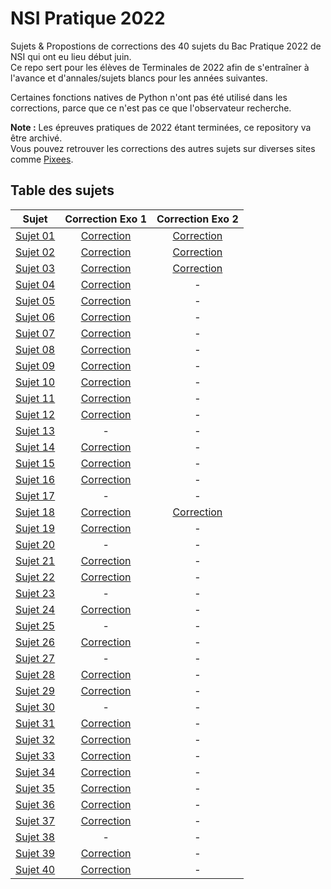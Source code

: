 # NSI Pratique 2022

Sujets & Propostions de corrections des 40 sujets du Bac Pratique 2022 de NSI qui ont eu lieu début juin.  
Ce repo sert pour les élèves de Terminales de 2022 afin de s'entraîner à l'avance et d'annales/sujets blancs pour les années suivantes.

Certaines fonctions natives de Python n'ont pas été utilisé dans les corrections, parce que ce n'est pas ce que l'observateur recherche.

**Note :**
Les épreuves pratiques de 2022 étant terminées, ce repository va être archivé.  
Vous pouvez retrouver les corrections des autres sujets sur diverses sites comme [Pixees](https://pixees.fr/informatiquelycee/term/ep/).

## Table des sujets

| Sujet | Correction Exo 1 | Correction Exo 2 |
| :---------------: |:---------------:| :-----:|
| [Sujet 01](https://github.com/a9ex/NSI-Pratique-2022/blob/master/Sujet%2001/22-NSI-01.pdf) | [Correction](https://github.com/a9ex/NSI-Pratique-2022/blob/master/Sujet%2001/correction_exo_1.py) | [Correction](https://github.com/a9ex/NSI-Pratique-2022/blob/master/Sujet%2001/correction_exo_2.py) |
| [Sujet 02](https://github.com/a9ex/NSI-Pratique-2022/blob/master/Sujet%2002/22-NSI-02.pdf) | [Correction](https://github.com/a9ex/NSI-Pratique-2022/blob/master/Sujet%2002/correction_exo_1.py) | [Correction](https://github.com/a9ex/NSI-Pratique-2022/blob/master/Sujet%2002/correction_exo_2.py) |
| [Sujet 03](https://github.com/a9ex/NSI-Pratique-2022/blob/master/Sujet%2003/22-NSI-03.pdf) | [Correction](https://github.com/a9ex/NSI-Pratique-2022/blob/master/Sujet%2003/correction_exo_1.py) | [Correction](https://github.com/a9ex/NSI-Pratique-2022/blob/master/Sujet%2003/correction_exo_2.py) |
| [Sujet 04](https://github.com/a9ex/NSI-Pratique-2022/blob/master/Sujet%2004/22-NSI-04.pdf) | [Correction](https://github.com/a9ex/NSI-Pratique-2022/blob/master/Sujet%2004/correction_exo_1.py) | - |
| [Sujet 05](https://github.com/a9ex/NSI-Pratique-2022/blob/master/Sujet%2005/22-NSI-05.pdf) | [Correction](https://github.com/a9ex/NSI-Pratique-2022/blob/master/Sujet%2005/correction_exo_1.py) | - |
| [Sujet 06](https://github.com/a9ex/NSI-Pratique-2022/blob/master/Sujet%2006/22-NSI-06.pdf) | [Correction](https://github.com/a9ex/NSI-Pratique-2022/blob/master/Sujet%2006/correction_exo_1.py) | - |
| [Sujet 07](https://github.com/a9ex/NSI-Pratique-2022/blob/master/Sujet%2007/22-NSI-07.pdf) | [Correction](https://github.com/a9ex/NSI-Pratique-2022/blob/master/Sujet%2007/correction_exo_1.py) | - |
| [Sujet 08](https://github.com/a9ex/NSI-Pratique-2022/blob/master/Sujet%2008/22-NSI-08.pdf) | [Correction](https://github.com/a9ex/NSI-Pratique-2022/blob/master/Sujet%2008/correction_exo_1.py) | - |
| [Sujet 09](https://github.com/a9ex/NSI-Pratique-2022/blob/master/Sujet%2009/22-NSI-09.pdf) | [Correction](https://github.com/a9ex/NSI-Pratique-2022/blob/master/Sujet%2009/correction_exo_1.py) | - |
| [Sujet 10](https://github.com/a9ex/NSI-Pratique-2022/blob/master/Sujet%2010/22-NSI-10.pdf) | [Correction](https://github.com/a9ex/NSI-Pratique-2022/blob/master/Sujet%2010/correction_exo_1.py) | - |
| [Sujet 11](https://github.com/a9ex/NSI-Pratique-2022/blob/master/Sujet%2011/22-NSI-11.pdf) | [Correction](https://github.com/a9ex/NSI-Pratique-2022/blob/master/Sujet%2011/correction_exo_1.py) | - |
| [Sujet 12](https://github.com/a9ex/NSI-Pratique-2022/blob/master/Sujet%2012/22-NSI-12.pdf) | [Correction](https://github.com/a9ex/NSI-Pratique-2022/blob/master/Sujet%2012/correction_exo_1.py) | - |
| [Sujet 13](https://github.com/a9ex/NSI-Pratique-2022/blob/master/Sujet%2013/22-NSI-13.pdf) | - | - |
| [Sujet 14](https://github.com/a9ex/NSI-Pratique-2022/blob/master/Sujet%2014/22-NSI-14.pdf) | [Correction](https://github.com/a9ex/NSI-Pratique-2022/blob/master/Sujet%2014/correction_exo_1.py) | - |
| [Sujet 15](https://github.com/a9ex/NSI-Pratique-2022/blob/master/Sujet%2015/22-NSI-15.pdf) | [Correction](https://github.com/a9ex/NSI-Pratique-2022/blob/master/Sujet%2015/correction_exo_1.py) | - |
| [Sujet 16](https://github.com/a9ex/NSI-Pratique-2022/blob/master/Sujet%2016/22-NSI-16.pdf) | [Correction](https://github.com/a9ex/NSI-Pratique-2022/blob/master/Sujet%2016/correction_exo_1.py) | - |
| [Sujet 17](https://github.com/a9ex/NSI-Pratique-2022/blob/master/Sujet%2017/22-NSI-17.pdf) | - | - |
| [Sujet 18](https://github.com/a9ex/NSI-Pratique-2022/blob/master/Sujet%2018/22-NSI-18.pdf) | [Correction](https://github.com/a9ex/NSI-Pratique-2022/blob/master/Sujet%2018/correction_exo_1.py) | [Correction](https://github.com/a9ex/NSI-Pratique-2022/blob/master/Sujet%2018/correction_exo_2.py) |
| [Sujet 19](https://github.com/a9ex/NSI-Pratique-2022/blob/master/Sujet%2019/22-NSI-19.pdf) | [Correction](https://github.com/a9ex/NSI-Pratique-2022/blob/master/Sujet%2019/correction_exo_1.py) | - |
| [Sujet 20](https://github.com/a9ex/NSI-Pratique-2022/blob/master/Sujet%2020/22-NSI-20.pdf) | - | - |
| [Sujet 21](https://github.com/a9ex/NSI-Pratique-2022/blob/master/Sujet%2021/22-NSI-21.pdf) | [Correction](https://github.com/a9ex/NSI-Pratique-2022/blob/master/Sujet%2021/correction_exo_1.py) | - |
| [Sujet 22](https://github.com/a9ex/NSI-Pratique-2022/blob/master/Sujet%2022/22-NSI-22.pdf) | [Correction](https://github.com/a9ex/NSI-Pratique-2022/blob/master/Sujet%2022/correction_exo_1.py) | - |
| [Sujet 23](https://github.com/a9ex/NSI-Pratique-2022/blob/master/Sujet%2023/22-NSI-23.pdf) | - | - |
| [Sujet 24](https://github.com/a9ex/NSI-Pratique-2022/blob/master/Sujet%2024/22-NSI-24.pdf) | [Correction](https://github.com/a9ex/NSI-Pratique-2022/blob/master/Sujet%2024/correction_exo_1.py) | - |
| [Sujet 25](https://github.com/a9ex/NSI-Pratique-2022/blob/master/Sujet%2025/22-NSI-25.pdf) | - | - |
| [Sujet 26](https://github.com/a9ex/NSI-Pratique-2022/blob/master/Sujet%2026/22-NSI-26.pdf) | [Correction](https://github.com/a9ex/NSI-Pratique-2022/blob/master/Sujet%2026/correction_exo_1.py) | - |
| [Sujet 27](https://github.com/a9ex/NSI-Pratique-2022/blob/master/Sujet%2027/22-NSI-27.pdf) | - | - |
| [Sujet 28](https://github.com/a9ex/NSI-Pratique-2022/blob/master/Sujet%2028/22-NSI-28.pdf) | [Correction](https://github.com/a9ex/NSI-Pratique-2022/blob/master/Sujet%2028/correction_exo_1.py) | - |
| [Sujet 29](https://github.com/a9ex/NSI-Pratique-2022/blob/master/Sujet%2029/22-NSI-29.pdf) | [Correction](https://github.com/a9ex/NSI-Pratique-2022/blob/master/Sujet%2029/correction_exo_1.py) | - |
| [Sujet 30](https://github.com/a9ex/NSI-Pratique-2022/blob/master/Sujet%2030/22-NSI-30.pdf) | - | - |
| [Sujet 31](https://github.com/a9ex/NSI-Pratique-2022/blob/master/Sujet%2031/22-NSI-31.pdf) | [Correction](https://github.com/a9ex/NSI-Pratique-2022/blob/master/Sujet%2031/correction_exo_1.py) | - |
| [Sujet 32](https://github.com/a9ex/NSI-Pratique-2022/blob/master/Sujet%2032/22-NSI-32.pdf) | [Correction](https://github.com/a9ex/NSI-Pratique-2022/blob/master/Sujet%2032/correction_exo_1.py) | - |
| [Sujet 33](https://github.com/a9ex/NSI-Pratique-2022/blob/master/Sujet%2033/22-NSI-33.pdf) | [Correction](https://github.com/a9ex/NSI-Pratique-2022/blob/master/Sujet%2033/correction_exo_1.py) | - |
| [Sujet 34](https://github.com/a9ex/NSI-Pratique-2022/blob/master/Sujet%2034/22-NSI-34.pdf) | [Correction](https://github.com/a9ex/NSI-Pratique-2022/blob/master/Sujet%2034/correction_exo_1.py) | - |
| [Sujet 35](https://github.com/a9ex/NSI-Pratique-2022/blob/master/Sujet%2035/22-NSI-35.pdf) | [Correction](https://github.com/a9ex/NSI-Pratique-2022/blob/master/Sujet%2035/correction_exo_1.py) | - |
| [Sujet 36](https://github.com/a9ex/NSI-Pratique-2022/blob/master/Sujet%2036/22-NSI-36.pdf) | [Correction](https://github.com/a9ex/NSI-Pratique-2022/blob/master/Sujet%2036/correction_exo_1.py) | - |
| [Sujet 37](https://github.com/a9ex/NSI-Pratique-2022/blob/master/Sujet%2037/22-NSI-37.pdf) | [Correction](https://github.com/a9ex/NSI-Pratique-2022/blob/master/Sujet%2037/correction_exo_1.py) | - |
| [Sujet 38](https://github.com/a9ex/NSI-Pratique-2022/blob/master/Sujet%2038/22-NSI-38.pdf) | - | - |
| [Sujet 39](https://github.com/a9ex/NSI-Pratique-2022/blob/master/Sujet%2039/22-NSI-39.pdf) | [Correction](https://github.com/a9ex/NSI-Pratique-2022/blob/master/Sujet%2039/correction_exo_1.py) | - |
| [Sujet 40](https://github.com/a9ex/NSI-Pratique-2022/blob/master/Sujet%2040/22-NSI-40.pdf) | [Correction](https://github.com/a9ex/NSI-Pratique-2022/blob/master/Sujet%2040/correction_exo_1.py) | - |
